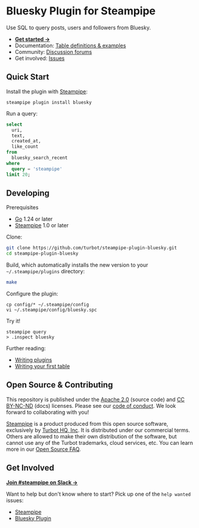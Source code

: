 # Bluesky Plugin for Steampipe

Use SQL to query posts, users and followers from Bluesky.

* **[Get started →](https://hub.steampipe.io/plugins/turbot/bluesky)**
* Documentation: [Table definitions & examples](https://hub.steampipe.io/plugins/turbot/bluesky/tables)
* Community: [Discussion forums](https://github.com/turbot/steampipe/discussions)
* Get involved: [Issues](https://github.com/turbot/steampipe-plugin-bluesky/issues)

## Quick Start

Install the plugin with [Steampipe](https://steampipe.io):

```shell
steampipe plugin install bluesky
```

Run a query:

```sql
select
  uri,
  text,
  created_at,
  like_count
from
  bluesky_search_recent
where
  query = 'steampipe'
limit 20;
```

## Developing

Prerequisites

- [Go](https://golang.org/doc/install) 1.24 or later
- [Steampipe](https://steampipe.io/downloads) 1.0 or later

Clone:

```sh
git clone https://github.com/turbot/steampipe-plugin-bluesky.git
cd steampipe-plugin-bluesky
```

Build, which automatically installs the new version to your `~/.steampipe/plugins` directory:

```sh
make
```

Configure the plugin:
```
cp config/* ~/.steampipe/config
vi ~/.steampipe/config/bluesky.spc
```

Try it!
```
steampipe query
> .inspect bluesky
```

Further reading:
* [Writing plugins](https://steampipe.io/docs/develop/writing-plugins)
* [Writing your first table](https://steampipe.io/docs/develop/writing-your-first-table)

## Open Source & Contributing

This repository is published under the [Apache 2.0](https://www.apache.org/licenses/LICENSE-2.0) (source code) and [CC BY-NC-ND](https://creativecommons.org/licenses/by-nc-nd/2.0/) (docs) licenses. Please see our [code of conduct](https://github.com/turbot/.github/blob/main/CODE_OF_CONDUCT.md). We look forward to collaborating with you!

[Steampipe](https://steampipe.io) is a product produced from this open source software, exclusively by [Turbot HQ, Inc](https://turbot.com). It is distributed under our commercial terms. Others are allowed to make their own distribution of the software, but cannot use any of the Turbot trademarks, cloud services, etc. You can learn more in our [Open Source FAQ](https://turbot.com/open-source).

## Get Involved

**[Join #steampipe on Slack →](https://turbot.com/community/join)**

Want to help but don't know where to start? Pick up one of the `help wanted` issues:
- [Steampipe](https://github.com/turbot/steampipe/labels/help%20wanted)
- [Bluesky Plugin](https://github.com/turbot/steampipe-plugin-bluesky/labels/help%20wanted)